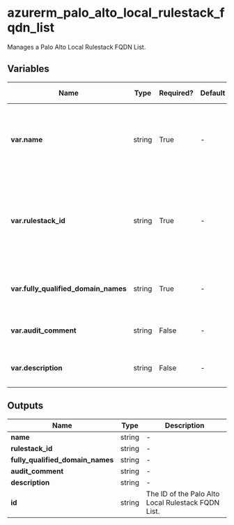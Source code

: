 # azurerm_palo_alto_local_rulestack_fqdn_list

Manages a Palo Alto Local Rulestack FQDN List.

## Variables

| Name | Type | Required? | Default  | possible values | Description |
| ---- | ---- | --------- | -------- | ----------- | ----------- |
| **var.name** | string | True | -  |  -  | The name which should be used for this Palo Alto Local Rulestack FQDN List. | 
| **var.rulestack_id** | string | True | -  |  -  | The ID of the TODO. Changing this forces a new Palo Alto Local Rulestack FQDN List to be created. | 
| **var.fully_qualified_domain_names** | string | True | -  |  -  | Specifies a list of Fully Qualified Domain Names. | 
| **var.audit_comment** | string | False | -  |  -  | The comment for Audit purposes. | 
| **var.description** | string | False | -  |  -  | The description for the FQDN List. | 



## Outputs

| Name | Type | Description |
| ---- | ---- | --------- | 
| **name** | string  | - | 
| **rulestack_id** | string  | - | 
| **fully_qualified_domain_names** | string  | - | 
| **audit_comment** | string  | - | 
| **description** | string  | - | 
| **id** | string  | The ID of the Palo Alto Local Rulestack FQDN List. | 